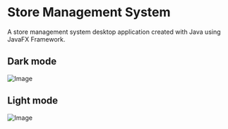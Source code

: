 # Store Management System
A store management system desktop application created with Java using JavaFX Framework.

## Dark mode
![Image](http://i.imgur.com/SRTDMAB.png)

## Light mode
![Image](http://i.imgur.com/6qh83WN.png)
